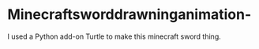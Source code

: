 # Minecraftsworddrawninganimation-
I used a Python add-on Turtle to make this minecraft sword thing. 
